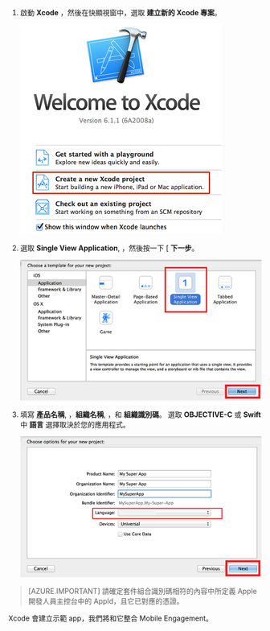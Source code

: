 1. 啟動 **Xcode** ，然後在快顯視窗中，選取 **建立新的 Xcode 專案**。

    ![](./media/mobile-engagement-create-new-ios-app/xcode-new-project.png)

2. 選取 **Single View Application**, ，然後按一下 [ **下一步**。

    ![](./media/mobile-engagement-create-new-ios-app/xcode-simple-view.png)

3. 填寫 **產品名稱**, ，**組織名稱**, ，和 **組織識別碼**。 選取 **OBJECTIVE-C** 或 **Swift** 中 **語言** 選擇取決於您的應用程式。

    ![](./media/mobile-engagement-create-new-ios-app/xcode-project-props.png)

> [AZURE.IMPORTANT] 請確定套件組合識別碼相符的內容中所定義 Apple 開發人員主控台中的 AppId，且它已對應的憑證。 

Xcode 會建立示範 app，我們將和它整合 Mobile Engagement。




